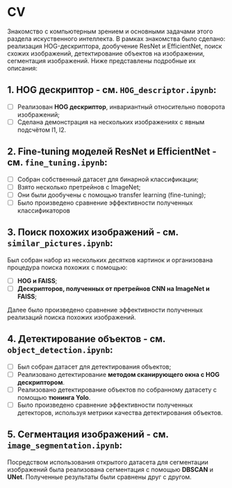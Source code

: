 # CV
Знакомство с компьютерным зрением и основными задачами этого раздела искуственного интеллекта. В рамках знакомства было сделано: реализация HOG-дескриптора, дообучение ResNet и EfficientNet, поиск схожих изображений, детектирование объектов на изображении, сегментация изображений. Ниже представлены подробные их описания:

## 1. HOG дескриптор - см. `HOG_descriptor.ipynb`:
- [ ] Реализован **HOG дескриптор**, инвариантный относительно поворота изображений;
- [ ] Сделана демонстрация на нескольких изображениях с явным подсчётом l1, l2.

## 2. Fine-tuning моделей **ResNet** и **EfficientNet** - см. `fine_tuning.ipynb`: 
- [ ] Собран собственный датасет для бинарной классификации; 
- [ ] Взято несколько претрейнов с  ImageNet; 
- [ ] Они были дообучены с помощью transfer learning (fine-tuning); 
- [ ] Было произведено сравнение эффективности полученных классификаторов

## 3. Поиск похожих изображений - см. `similar_pictures.ipynb`: 
Был собран набор из нескольких десятков картинок и организована процедура поиска похожих с помощью: 
- [ ]  **HOG и FAISS**; 
- [ ]  **Дескрипторов, полученных от претрейнов CNN на ImageNet и FAISS**; 

Далее было произведено сравнение эффективности полученных реализаций поиска похожих изображений.

## 4. Детектирование объектов - см. `object_detection.ipynb`: 
- [ ] Был собран датасет для детектирования объектов; 
- [ ] Реализовано детектирование **методом сканирующего окна с HOG дескриптором**. 
- [ ] Реализовано детектирование объектов по собранному датасету с помощью **тюнинга Yolo**. 
- [ ] Было произведено сравнение эффективности полученных детекторов, используя метрики качества детектирования объектов.

## 5. Сегментация изображений - см. `image_segmentation.ipynb`:
Посредством использования открытого датасета для сегментации изображений была реализована сегментация с помощью **DBSCAN** и **UNet**. Полученные результаты были сравнены друг с другом.
